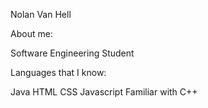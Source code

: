Nolan Van Hell

About me:

Software Engineering Student

Languages that I know:

Java
HTML
CSS
Javascript
Familiar with C++
